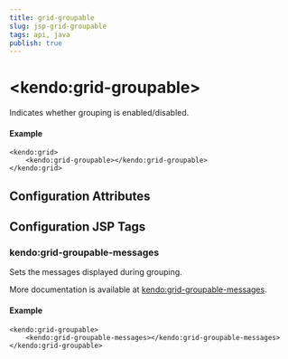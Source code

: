 ```yaml
---
title: grid-groupable
slug: jsp-grid-groupable
tags: api, java
publish: true
---
```


# \<kendo:grid-groupable\>

Indicates whether grouping is enabled/disabled.

#### Example
    <kendo:grid>
        <kendo:grid-groupable></kendo:grid-groupable>
    </kendo:grid>

## Configuration Attributes


##  Configuration JSP Tags

### kendo:grid-groupable-messages

Sets the messages displayed during grouping.

More documentation is available at [kendo:grid-groupable-messages](grid/groupable-messages).

#### Example

    <kendo:grid-groupable>
        <kendo:grid-groupable-messages></kendo:grid-groupable-messages>
    </kendo:grid-groupable>

